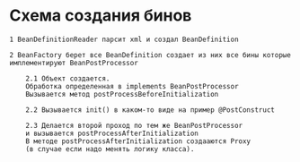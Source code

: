 # Схема создания бинов

    1 BeanDefinitionReader парсит xml и создал BeanDefinition
    
    2 BeanFactory берет все BeanDefinition создает из них все бины которые имплементируют BeanPostProcessor
        
        2.1 Объект создается. 
        Обработка определенная в implements BeanPostProcessor 
        Вызывается метод postProcessBeforeInitialization
        
        2.2 Вызывается init() в каком-то виде на пример @PostConstruct
        
        2.3 Делается второй проход по тем же BeanPostProcessor 
        и вызывается postProcessAfterInitialization
        В методе postProcessAfterInitialization создааются Proxy 
        (в случае если надо менять логику класса). 